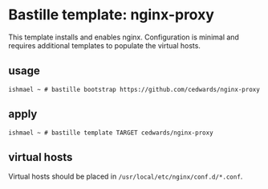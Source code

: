 # Bastille template: nginx-proxy

This template installs and enables nginx. Configuration is minimal and requires
additional templates to populate the virtual hosts.

## usage

```shell
ishmael ~ # bastille bootstrap https://github.com/cedwards/nginx-proxy
```

## apply

```shell
ishmael ~ # bastille template TARGET cedwards/nginx-proxy
```

## virtual hosts

Virtual hosts should be placed in `/usr/local/etc/nginx/conf.d/*.conf`.
